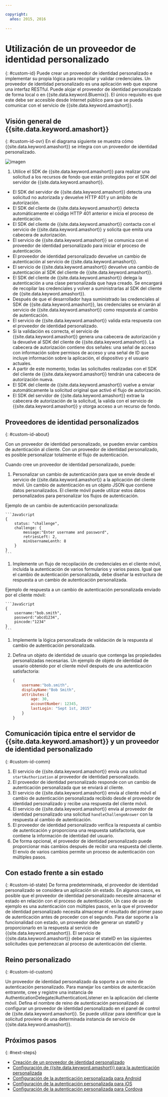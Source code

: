 ```yaml
---

copyright:
  años: 2015, 2016
  
---
```


# Utilización de un proveedor de identidad personalizado
{: #custom-id}
Puede crear un proveedor de identidad personalizado e implementar su propia lógica para recopilar y validar credenciales. Un proveedor de identidad personalizado es una aplicación web que expone una interfaz RESTful. Puede alojar el proveedor de identidad personalizado de forma local o en {{site.data.keyword.Bluemix}}. El único requisito es que este debe ser accesible desde Internet público para que se pueda comunicar con el servicio de {{site.data.keyword.amashort}}.

## Visión general de {{site.data.keyword.amashort}}
{: #custom-id-ovr}
 En el diagrama siguiente se muestra cómo {{site.data.keyword.amashort}} se integra con un proveedor de identidad personalizado.

![imagen](images/mca-sequence-custom.jpg)

1. Utilice el SDK de {{site.data.keyword.amashort}} para realizar una solicitud a los recursos de fondo que están protegidos por el SDK del servidor de {{site.data.keyword.amashort}}.
* El SDK del servidor de {{site.data.keyword.amashort}} detecta una solicitud no autorizada y devuelve HTTP 401 y un ámbito de autorización.
* El SDK del cliente de {{site.data.keyword.amashort}} detecta automáticamente el código HTTP 401 anterior e inicia el proceso de autenticación.
* El SDK del cliente de {{site.data.keyword.amashort}} contacta con el servicio de {{site.data.keyword.amashort}} y solicita que emita una cabecera de autorización.
* El servicio de {{site.data.keyword.amashort}} se comunica con el proveedor de identidad personalizado para iniciar el proceso de autenticación.
* El proveedor de identidad personalizado devuelve un cambio de autenticación al servicio de {{site.data.keyword.amashort}}.
* El servicio de {{site.data.keyword.amashort}} devuelve una cambio de autenticación al SDK del cliente de {{site.data.keyword.amashort}}.
* El SDK del cliente de {{site.data.keyword.amashort}} delega la autenticación a una clase personalizada que haya creado. Se encargará de recopilar las credenciales y volver a suministrarlas al SDK del cliente de {{site.data.keyword.amashort}}.
* Después de que el desarrollador haya suministrado las credenciales al SDK de {{site.data.keyword.amashort}}, las credenciales se enviarán al servicio de {{site.data.keyword.amashort}} como respuesta al cambio de autenticación.
* El servicio de {{site.data.keyword.amashort}} valida esta respuesta con el proveedor de identidad personalizado.
* Si la validación es correcta, el servicio de {{site.data.keyword.amashort}} genera una cabecera de autorización y la devuelve al SDK del cliente de {{site.data.keyword.amashort}}. La cabecera de autorización contiene dos señales: una señal de acceso con información sobre permisos de acceso y una señal de ID que incluye información sobre la aplicación, el dispositivo y el usuario actuales.
* A partir de este momento, todas las solicitudes realizadas con el SDK del cliente de {{site.data.keyword.amashort}} tendrán una cabecera de autorización nueva.
* El SDK del cliente de {{site.data.keyword.amashort}} vuelve a enviar automáticamente la solicitud original que activó el flujo de autorización.
* El SDK del servidor de {{site.data.keyword.amashort}} extrae la cabecera de autorización de la solicitud, la valida con el servicio de {{site.data.keyword.amashort}} y otorga acceso a un recurso de fondo.

## Proveedores de identidad personalizados
{: #custom-id-about}

Con un proveedor de identidad personalizado, se pueden enviar cambios de autenticación al cliente. Con un proveedor de identidad personalizado, es posible personalizar totalmente el flujo de autenticación.

Cuando cree un proveedor de identidad personalizado, puede:

1. Personalizar un cambio de autenticación para que se envíe desde el servicio de {{site.data.keyword.amashort}} a la aplicación del cliente móvil. Un cambio de autenticación es un objeto JSON que contiene datos personalizados. El cliente móvil puede utilizar estos datos personalizados para personalizar los flujos de autenticación.

Ejemplo de un cambio de autenticación personalizada:

	```JavaScript
	{
		status: "challenge",
		challenge: {
			message:"Enter username and password",
			retriesLeft: 2,
			minUsernameLenth: 8
		}
	}
	```

1. Implemente un flujo de recopilación de credenciales en el cliente móvil, incluida la autenticación de varios formularios y varios pasos. Igual que el cambio de autenticación personalizada, debe diseñar la estructura de respuesta a un cambio de autenticación personalizada.

Ejemplo de respuesta a un cambio de autenticación personalizada enviado por el cliente móvil:

	```JavaScript
	{
		username:"bob.smith",
		password:"abcd1234",
		pincode:"1234"
	}
	```
1. Implemente la lógica personalizada de validación de la respuesta al cambio de autenticación personalizada.

1. Defina un objeto de identidad de usuario que contenga las propiedades personalizadas necesarias. Un ejemplo de objeto de identidad de usuario obtenido por el cliente móvil después de una autenticación satisfactoria:

	```JavaScript
	{
		username:"bob.smith",
		displayName:"Bob Smith",
		attributes:{
			age: 30,
			accountNumber: 12345,
			lastLogin: "Sept 1st, 2015"
		}
	}
	```


## Comunicación típica entre el servidor de {{site.data.keyword.amashort}} y un proveedor de identidad personalizado
{: #custom-id-comm}
1. El servicio de {{site.data.keyword.amashort}} envía una solicitud `startAuthorization` al proveedor de identidad personalizado.
1. El proveedor de identidad personalizado responde con un cambio de autenticación personalizada que se enviará al cliente.
1. El servicio de {{site.data.keyword.amashort}} envía al cliente móvil el cambio de autenticación personalizada recibido desde el proveedor de identidad personalizado y recibe una respuesta del cliente móvil.
1. El servicio de {{site.data.keyword.amashort}} envía al proveedor de identidad personalizado una solicitud `handleChallengeAnswer` con la respuesta al cambio de autenticación.
1. El proveedor de identidad personalizado verifica la respuesta al cambio de autenticación y proporciona una respuesta satisfactoria, que contiene la información de identidad del usuario.
1. De forma opcional, el proveedor de identidad personalizado puede proporcionar más cambios después de recibir una respuesta del cliente. El envío de varios cambios permite un proceso de autenticación con múltiples pasos.

## Con estado frente a sin estado
{: #custom-id-state}
De forma predeterminada, el proveedor de identidad personalizado se considera un aplicación sin estado. En algunos casos, es posible que el proveedor de identidad personalizado necesite almacenar el estado en relación con el proceso de autenticación. Un caso de uso de ejemplo es una autenticación con múltiples pasos, en la que el proveedor de identidad personalizado necesita almacenar el resultado del primer paso de autenticación antes de proceder con el segundo. Para dar soporte a la funcionalidad con estado, un proveedor debe generar un stateID y proporcionarlo en la respuesta al servicio de {{site.data.keyword.amashort}}. El servicio de {{site.data.keyword.amashort}} debe pasar el stateID en las siguientes solicitudes que pertenezcan al proceso de autenticación del cliente.

## Reino personalizado
{: #custom-id-custom}

Un proveedor de identidad personalizado da soporte a un reino de autenticación personalizado. Para manejar los cambios de autenticación entrannte, cree y registre una instancia de AuthenticationDelegate/AuthenticationListener en la aplicación del cliente móvil. Defina el nombre de reino de autenticación personalizado al configurar un proveedor de identidad personalizado en el panel de control de {{site.data.keyword.amashort}}. Se puede utilizar para identificar que la solicitud proviene de una determinada instancia de servicio de {{site.data.keyword.amashort}}. 

## Próximos pasos
{: #next-steps}
* [Creación de un proveedor de identidad personalizado](custom-auth-identity-provider.html)
* [Configuración de {{site.data.keyword.amashort}} para la autenticación personalizada](custom-auth-config-mca.html)
* [Configuración de la autenticación personalizada para Android](custom-auth-android.html)
* [Configuración de la autenticación personalizada para iOS](custom-auth-ios.html)
* [Configuración de la autenticación personalizada para Cordova](custom-auth-cordova.html)
